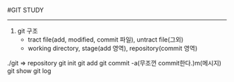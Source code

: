#GIT STUDY

----

1. git 구조
	- tract file(add, modified, commit 파일), untract file(그외)
	- working directory, stage(add 영역), repository(commit 영역)


./git => repository
git init
git add
git commit -a(무조껀 commit한다.)m(메시지)
git show
git log

